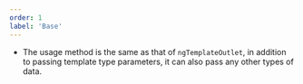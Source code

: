 ```yaml
---
order: 1
label: 'Base'
---
```


- The usage method is the same as that of `ngTemplateOutlet`, in addition to passing template type parameters, it can also pass any other types of data.
